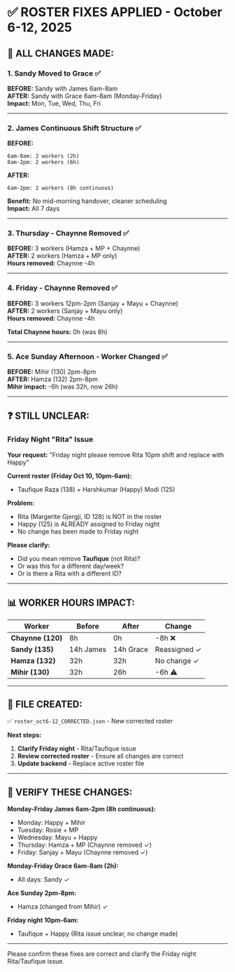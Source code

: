 # ✅ ROSTER FIXES APPLIED - October 6-12, 2025

## 🔧 ALL CHANGES MADE:

### **1. Sandy Moved to Grace** ✅
**BEFORE:** Sandy with James 6am-8am  
**AFTER:** Sandy with Grace 6am-8am (Monday-Friday)  
**Impact:** Mon, Tue, Wed, Thu, Fri

---

### **2. James Continuous Shift Structure** ✅
**BEFORE:**  
```
6am-8am: 2 workers (2h)
8am-2pm: 2 workers (6h)
```

**AFTER:**  
```
6am-2pm: 2 workers (8h continuous)
```

**Benefit:** No mid-morning handover, cleaner scheduling  
**Impact:** All 7 days

---

### **3. Thursday - Chaynne Removed** ✅
**BEFORE:** 3 workers (Hamza + MP + Chaynne)  
**AFTER:** 2 workers (Hamza + MP only)  
**Hours removed:** Chaynne -4h

---

### **4. Friday - Chaynne Removed** ✅
**BEFORE:** 3 workers 12pm-2pm (Sanjay + Mayu + Chaynne)  
**AFTER:** 2 workers (Sanjay + Mayu only)  
**Hours removed:** Chaynne -4h

**Total Chaynne hours:** 0h (was 8h)

---

### **5. Ace Sunday Afternoon - Worker Changed** ✅
**BEFORE:** Mihir (130) 2pm-8pm  
**AFTER:** Hamza (132) 2pm-8pm  
**Mihir impact:** -6h (was 32h, now 26h)

---

## ❓ STILL UNCLEAR:

### **Friday Night "Rita" Issue**

**Your request:** "Friday night please remove Rita 10pm shift and replace with Happy"

**Current roster (Friday Oct 10, 10pm-6am):**
- Taufique Raza (138) + Harshkumar (Happy) Modi (125)

**Problem:**
- Rita (Margerite Gjergji, ID 128) is NOT in the roster
- Happy (125) is ALREADY assigned to Friday night
- No change has been made to Friday night

**Please clarify:**
- Did you mean remove **Taufique** (not Rita)?
- Or was this for a different day/week?
- Or is there a Rita with a different ID?

---

## 📊 WORKER HOURS IMPACT:

| Worker | Before | After | Change |
|--------|--------|-------|--------|
| **Chaynne (120)** | 8h | 0h | -8h ❌ |
| **Sandy (135)** | 14h James | 14h Grace | Reassigned ✓ |
| **Hamza (132)** | 32h | 32h | No change ✓ |
| **Mihir (130)** | 32h | 26h | -6h ⚠️ |

---

## 📝 FILE CREATED:

✅ `roster_oct6-12_CORRECTED.json` - New corrected roster

**Next steps:**
1. **Clarify Friday night** - Rita/Taufique issue
2. **Review corrected roster** - Ensure all changes are correct
3. **Update backend** - Replace active roster file

---

## 🚨 VERIFY THESE CHANGES:

**Monday-Friday James 6am-2pm (8h continuous):**
- Monday: Happy + Mihir
- Tuesday: Rosie + MP
- Wednesday: Mayu + Happy  
- Thursday: Hamza + MP (Chaynne removed ✓)
- Friday: Sanjay + Mayu (Chaynne removed ✓)

**Monday-Friday Grace 6am-8am (2h):**
- All days: Sandy ✓

**Ace Sunday 2pm-8pm:**
- Hamza (changed from Mihir) ✓

**Friday night 10pm-6am:**
- Taufique + Happy (Rita issue unclear, no change made)

---

Please confirm these fixes are correct and clarify the Friday night Rita/Taufique issue.

